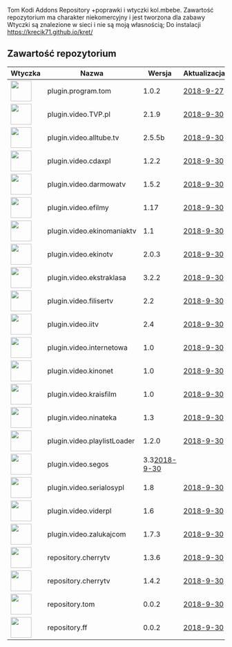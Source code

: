 
Tom Kodi Addons Repository
+poprawki i wtyczki kol.mbebe.
Zawartość repozytorium ma charakter niekomercyjny i jest tworzona dla zabawy
Wtyczki są znalezione w sieci i nie są moją własnością;
Do instalacji
https://krecik71.github.io/kret/

## Zawartość repozytorium
|Wtyczka|Nazwa|Wersja|Aktualizacja|
|---|---|---|---|
|<img src="https://raw.githubusercontent.com/krecik71/kret/master/kret/plugin.program.tom/icon.png" width="48">|plugin.program.tom|1.0.2|[2018-9-27](https://raw.githubusercontent.com/krecik71/kret/master/kret/plugin.program.tom/changelog.txt)
|<img src="https://raw.githubusercontent.com/krecik71/kret/master/kret/plugin.video.TVP.pl/icon.png" width="48">|plugin.video.TVP.pl|2.1.9|[2018-9-30](https://raw.githubusercontent.com/krecik71/kret/master/kret/plugin.video.TVP.pl/changelog.txt)
|<img src="https://raw.githubusercontent.com/krecik71/kret/master/kret/plugin.video.alltube.tv/icon.png" width="48">|plugin.video.alltube.tv|2.5.5b|[2018-9-30](https://raw.githubusercontent.com/krecik71/kret/master/kret/plugin.video.alltube.tv/changelog.txt)
|<img src="https://raw.githubusercontent.com/krecik71/kret/master/kret/plugin.video.cdaxpl/icon.png" width="48">|plugin.video.cdaxpl|1.2.2|[2018-9-30](https://raw.githubusercontent.com/krecik71/kret/master/kret/plugin.video.cdaxpl/changelog.txt)
|<img src="https://raw.githubusercontent.com/krecik71/kret/master/kret/plugin.video.darmowatv/icon.png" width="48">|plugin.video.darmowatv|1.5.2|[2018-9-30](https://raw.githubusercontent.com/krecik71/kret/master/kret/plugin.video.darmowatv/changelog.txt)
|<img src="https://raw.githubusercontent.com/krecik71/kret/master/kret/plugin.video.efilmy/icon.png" width="48">|plugin.video.efilmy|1.17|[2018-9-30](https://raw.githubusercontent.com/krecik71/kret/master/kret/plugin.video.efilmy/changelog.txt)
|<img src="https://raw.githubusercontent.com/krecik71/kret/master/kret/plugin.video.ekinomaniaktv/icon.png" width="48">|plugin.video.ekinomaniaktv|1.1|[2018-9-30](https://raw.githubusercontent.com/krecik71/kret/master/kret/plugin.video.ekinomaniaktv/changelog.txt)
|<img src="https://raw.githubusercontent.com/krecik71/kret/master/kret/plugin.video.ekinotv/icon.png" width="48">|plugin.video.ekinotv|2.0.3|[2018-9-30](https://raw.githubusercontent.com/krecik71/kret/master/kret/plugin.video.ekinotv/changelog.txt)
|<img src="https://raw.githubusercontent.com/krecik71/kret/master/kret/plugin.video.ekstraklasa/icon.png" width="48">|plugin.video.ekstraklasa|3.2.2|[2018-9-30](https://raw.githubusercontent.com/krecik71/kret/master/kret/plugin.video.ekinotv/changelog1.txt)
|<img src="https://raw.githubusercontent.com/krecik71/kret/master/kret/plugin.video.filisertv/icon.png" width="48">|plugin.video.filisertv|2.2|[2018-9-30](https://raw.githubusercontent.com/krecik71/kret/master/kret/plugin.video.filisertv/changelog.txt)
|<img src="https://raw.githubusercontent.com/krecik71/kret/master/kret/plugin.video.iitv/icon.png" width="48">|plugin.video.iitv|2.4|[2018-9-30](https://raw.githubusercontent.com/krecik71/kret/master/kret/plugin.video.iitv/changelog.txt)
|<img src="https://raw.githubusercontent.com/krecik71/kret/master/kret/plugin.video.internetowa/icon.png" width="48">|plugin.video.internetowa|1.0|[2018-9-30](https://raw.githubusercontent.com/krecik71/kret/master/kret/plugin1.video.iitv/changelog.txt)
|<img src="https://raw.githubusercontent.com/krecik71/kret/master/kret/plugin.video.kinonet/icon.png" width="48">|plugin.video.kinonet|1.0|[2018-9-30](https://raw.githubusercontent.com/krecik71/kret/master/kret/plugin.video.kinonet/changelog.txt)
|<img src="https://raw.githubusercontent.com/krecik71/kret/master/kret/plugin.video.kraisfilm/icon.png" width="48">|plugin.video.kraisfilm|1.0|[2018-9-30](https://raw.githubusercontent.com/krecik71/kret/master/kret/plugin.video.kraisfilm/changelog.txt)
|<img src="https://raw.githubusercontent.com/krecik71/kret/master/kret/plugin.video.ninateka/icon.png" width="48">|plugin.video.ninateka|1.3|[2018-9-30](https://raw.githubusercontent.com/krecik71/kret/master/kret/plugin.video.ninateka/changelog.txt)
|<img src="https://raw.githubusercontent.com/krecik71/kret/master/kret/plugin.video.playlistLoader/icon.png" width="48">|plugin.video.playlistLoader|1.2.0|[2018-9-30](https://github.com/krecik71/kret/blob/master/kret/plugin.video.playlistLoader/changelog.txt)
|<img src="https://raw.githubusercontent.com/krecik71/kret/master/kret/plugin.video.segos/icon.png" width="48">|plugin.video.segos|3.3[2018-9-30](https://raw.githubusercontent.com/krecik71/kret/master/kret/plugin.video.segos/changelog.txt)
|<img src="https://raw.githubusercontent.com/krecik71/kret/master/kret/plugin.video.serialosypl/icon.png" width="48">|plugin.video.serialosypl|1.8|[2018-9-30](https://raw.githubusercontent.com/krecik71/kret/master/kret/plugin.video.serialosypl/changelog.txt)
|<img src="https://raw.githubusercontent.com/krecik71/kret/master/kret/plugin.video.viderpl/icon.png" width="48">|plugin.video.viderpl|1.6|[2018-9-30](https://raw.githubusercontent.com/krecik71/kret/master/kret/plugin.video.viderpl/changelog.txt)
|<img src="https://raw.githubusercontent.com/krecik71/kret/master/kret/plugin.video.zalukajcom/icon.png" width="48">|plugin.video.zalukajcom|1.7.3|[2018-9-30](https://raw.githubusercontent.com/krecik71/kret/master/kret/plugin.video.zalukajcom/changelog.txt)
|<img src="https://raw.githubusercontent.com/krecik71/kret/master/kret/repository.cherrytv/icon.png" width="48">|repository.cherrytv|1.3.6|[2018-9-30](https://raw1.githubusercontent.com/krecik71/kret/master/kret/plugin.video.zalukajcom/changelog.txt)
|<img src="https://raw.githubusercontent.com/krecik71/kret/master/kret/repository.podpis/icon.png" width="48">|repository.cherrytv|1.4.2|[2018-9-30](https://raw1.githubusercontent.com/krecik71/kret/master/kret/repository.podpis/changelog.txt)
|<img src="https://raw.githubusercontent.com/krecik71/kret/master/kret/repository.tom/icon.png" width="48">|repository.tom|0.0.2|[2018-9-30](https://raw1.githubusercontent.com/krecik71/kret/master/kret/plugin.video.zalukajcom/changelog.txt)
|<img src="https://raw.githubusercontent.com/krecik71/kret/master/kret/repository.ff/icon.png" width="48">|repository.ff|0.0.2|[2018-9-30](https://raw1.githubusercontent.com/krecik71/kret/master/kret/plugin.video.zalukajcom/changelog.txt)
